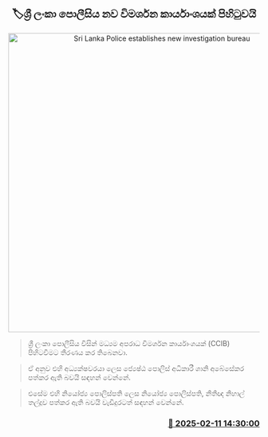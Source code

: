 <p align='center'><b><h2 align='center' title='Sri Lanka Police establishes new investigation bureau'>🏷ශ්‍රී ලංකා පොලීසිය නව විමර්ශන කාර්යාංශයක් පිහිටුවයි </h2></b></p>
<p align='center'><img src='https://helakuru.sgp1.cdn.digitaloceanspaces.com/esana/images/lib/shani-abeysekara[1].jpg' width='600' alt='Sri Lanka Police establishes new investigation bureau'></p>

> ශ්‍රී ලංකා පොලීසිය විසින් මධ්‍යම අපරාධ විමර්ශන කාර්යාංශයක් (CCIB) පිහිටවීමට තීරණය කර තිබෙනවා.

> ඒ අනුව එහි අධ්‍යක්ෂවරයා ලෙස ජ්‍යෙෂ්ඨ පොලිස් අධිකාරී ශානි අබේසේකර පත්කර ඇති බවයි සඳහන් වෙන්නේ.

> එසේම එහි නියෝජ්‍ය පොලිස්පති ‍ලෙස නියෝජ්‍ය පොලිස්පති, නීතීඥ නිහාල් තල්දූව පත්කර ඇති බවයි වැඩිදුරටත් සඳහන් වෙන්නේ.



<h3 align='right'><a href='https://www.helakuru.lk/esana/p/107383/'>📅 2025-02-11 14:30:00</a></h3>
